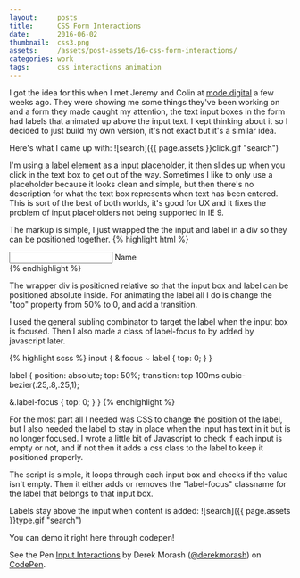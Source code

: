 ```yaml
---
layout:     posts
title:      CSS Form Interactions
date:       2016-06-02
thumbnail:  css3.png
assets:     /assets/post-assets/16-css-form-interactions/
categories: work
tags:       css interactions animation
---
```

I got the idea for this when I met Jeremy and Colin at [mode.digital](http://mode.digital/) a few weeks ago. They were showing me some things they've been working on and a form they made caught my attention, the text input boxes in the form had labels that animated up above the input text. I kept thinking about it so I decided to just build my own version, it's not exact but it's a similar idea.

Here's what I came up with:
![search]({{ page.assets }}click.gif "search")

I'm using a label element as a input placeholder, it then slides up when you click in the text box to get out of the way. Sometimes I like to only use a placeholder because it looks clean and simple, but then there's no description for what the text box represents when text has been entered. This is sort of the best of both worlds, it's good for UX and it fixes the problem of input placeholders not being supported in IE 9.

The markup is simple, I just wrapped the the input and label in a div so they can be positioned together.
{% highlight html %}
<div class="form--block">
  <input class="form--block-text" id="name" type="text">
  <label for="name" id="label-name">Name</label>
  <div></div>
</div>
{% endhighlight %}

The wrapper div is positioned relative so that the input box and label can be positioned absolute inside. For animating the label all I do is change the "top" property from 50% to 0, and add a transition.

I used the general subling combinator to target the label when the input box is focused. Then I also made a class of label-focus to by added by javascript later.

{% highlight scss %}
input {
  &:focus ~ label {
    top: 0;
  }
}

label {
  position: absolute;
  top: 50%;
  transition: top 100ms cubic-bezier(.25,.8,.25,1);

  &.label-focus {
    top: 0;
  }
}
{% endhighlight %}

For the most part all I needed was CSS to change the position of the label, but I also needed the label to stay in place when the input has text in it but is no longer focused. I wrote a little bit of Javascript to check if each input is empty or not, and if not then it adds a css class to the label to keep it positioned properly.

The script is simple, it loops through each input box and checks if the value isn't empty. Then it either adds or removes the "label-focus" classname for the label that belongs to that input box.

Labels stay above the input when content is added:
![search]({{ page.assets }}type.gif "search")

You can demo it right here through codepen!
<p data-height="450" data-theme-id="0" data-slug-hash="grqJXJ" data-default-tab="result" data-user="derekmorash" data-embed-version="2" class="codepen">See the Pen <a href="http://codepen.io/derekmorash/pen/grqJXJ/">Input Interactions</a> by Derek Morash (<a href="http://codepen.io/derekmorash">@derekmorash</a>) on <a href="http://codepen.io">CodePen</a>.</p>

<script async src="//assets.codepen.io/assets/embed/ei.js"></script>
